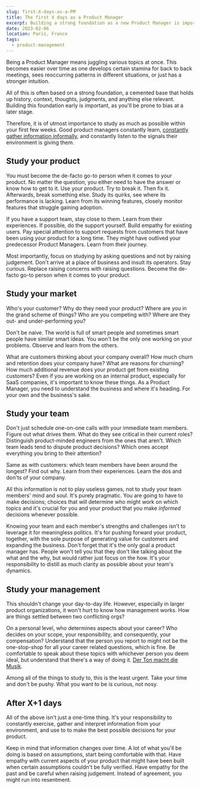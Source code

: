 ```yaml
---
slug: first-X-days-as-a-PM
title: The first X days as a Product Manager
excerpt: Building a strong foundation as a new Product Manager is important. However, there are just so many things to do and not enough time. Here's a couple of things one should focus on when starting a new job as a Product Manager.
date: 2023-02-06
location: Paris, France
tags:
  - product-management
---
```


Being a Product Manager means juggling various topics at once. This becomes easier over time as one develops certain stamina for back to back meetings, sees reoccurring patterns in different situations, or just has a stronger intuition. 

All of this is often based on a strong foundation, a cemented base that holds up history, context, thoughts, judgments, and anything else relevant. Building this foundation early is important, as you'll be prone to bias at a later stage. 

Therefore, it is of utmost importance to study as much as possible within your first few weeks. Good product managers constantly learn, [constantly gather information informally](https://a16z.com/2012/06/15/good-product-managerbad-product-manager/), and constantly listen to the signals their environment is giving them.

## Study your product
You must become the de-facto go-to person when it comes to your product. No matter the question, you either need to have the answer or know how to get to it. Use your product. Try to break it. Then fix it. Afterwards, break something else. Study its quirks, see where its performance is lacking. Learn from its winning features, closely monitor features that struggle gaining adoption.

If you have a support team, stay close to them. Learn from their experiences. If possible, do the support yourself. Build empathy for existing users. Pay special attention to support requests from customers that have been using your product for a long time. They might have outlived your predecessor Product Managers. Learn from their journey.

Most importantly, focus on studying by asking questions and not by raising judgement. Don't arrive at a place of business and insult its operators. Stay curious. Replace raising concerns with raising questions. Become the de-facto go-to person when it comes to your product.

## Study your market
Who's your customer? Why do they need your product? Where are you in the grand scheme of things? Who are you competing with? Where are they out- and under-performing you?

Don't be naive. The world is full of smart people and sometimes smart people have similar smart ideas. You won't be the only one working on your problems. Observe and learn from the others.

What are customers thinking about your company overall? How much churn and retention does your company have? What are reasons for churning? How much additional revenue does your product get from existing customers? Even if you are working on an internal product, especially for SaaS companies, it's important to know these things. As a Product Manager, you need to understand the business and where it's heading. For your own and the business's sake.

## Study your team
Don't just schedule one-on-one calls with your immediate team members. Figure out what drives them. What do they see critical in their current roles? Distinguish product-minded engineers from the ones that aren't. Which team leads tend to dispute product decisions? Which ones accept everything you bring to their attention?

Same as with customers: which team members have been around the longest? Find out why. Learn from their experiences. Learn the dos and don'ts of your company. 

All this information is not to play useless games, not to study your team members' mind and soul. It's purely pragmatic. You are going to have to make decisions; choices that will determine who might work on which topics and it's crucial for you and your product that you make _informed_ decisions whenever possible. 

Knowing your team and each member's strengths and challenges isn't to leverage it for meaningless politics. It's for pushing forward your product, together, with the sole purpose of generating value for customers and expanding the business. Don't forget that it's the only goal a product manager has. People won't tell you that they don't like talking about the what and the why, but would rather just focus on the how. It's your responsibility to distill as much clarity as possible about your team's dynamics.

## Study your management
This shouldn't change your day-to-day life. However, especially in larger product organizations, it won't hurt to know how management works. How are things settled between two conflicting orgs? 

On a personal level, who determines aspects about your career? Who decides on your scope, your responsibility, and consequently, your compensation? Understand that the person you report to might not be the one-stop-shop for all your career related questions, which is fine. Be comfortable to speak about these topics with whichever person you deem ideal, but understand that there's a way of doing it. [Der Ton macht die Musik](https://tureng.com/en/german-english/der%20ton%20macht%20die%20musik).

Among all of the things to study to, this is the least urgent. Take your time and don't be pushy. What you want to be is curious, not nosy. 

## After X+1 days
All of the above isn't just a one-time thing. It's your responsibility to constantly exercise, gather and interpret information from your environment, and use to to make the best possible decisions for your product.

Keep in mind that information changes over time. A lot of what you'll be doing is based on assumptions, start being comfortable with that. Have empathy with current aspects of your product that might have been built when certain assumptions couldn't be fully verified. Have empathy for the past and be careful when raising judgement. Instead of agreement, you might run into resentment. 
